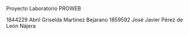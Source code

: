 Proyecto Laboratorio PROWEB

1844229 Abril Griselda Martínez Bejarano
1859592 José Javier Pérez de León Nájera